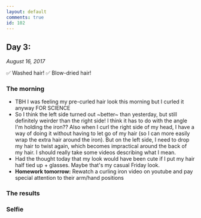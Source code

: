 ```yaml
---
layout: default
comments: true
id: 102
---
```


## Day 3: 
_August 16, 2017_

✅ Washed hair!
✅ Blow-dried hair!

### The morning
- TBH I was feeling my pre-curled hair look this morning but I curled it anyway FOR SCIENCE
- So I think the left side turned out \~better\~ than yesterday, but still definitely weirder than the right side! I think it has to do with the angle I'm holding the iron?? Also when I curl the right side of my head, I have a way of doing it without having to let go of my hair (so I can more easily wrap the extra hair around the iron). But on the left side, I need to drop my hair to twist again, which becomes impractical around the back of my hair. I should really take some videos describing what I mean.
- Had the thought today that my look would have been cute if I put my hair half tied up + glasses. Maybe that's my casual Friday look.
- **Homework tomorrow:** Rewatch a curling iron video on youtube and pay special attention to their arm/hand positions

### The results

### Selfie
